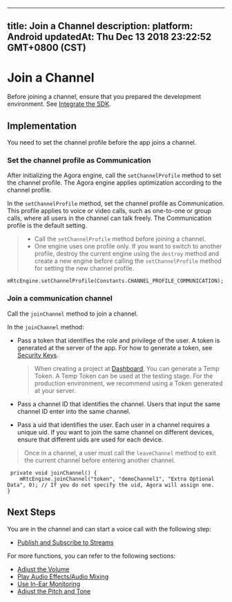 
---
title: Join a Channel
description: 
platform: Android
updatedAt: Thu Dec 13 2018 23:22:52 GMT+0800 (CST)
---
# Join a Channel
Before joining a channel, ensure that you prepared the development environment. See [Integrate the SDK](../../en/Voice/android_audio.md).

## Implementation
You need to set the channel profile before the app joins a channel.

### Set the channel profile as Communication
After initializing the Agora engine, call the `setChannelProfile` method to set the channel profile. The Agora engine applies optimization according to the channel profile.

In the `setChannelProfile` method, set the channel profile as Communication. This profile applies to voice or video calls, such as one-to-one or group calls, where all users in the channel can talk freely. The Communication profile is the default setting.

> -   Call the `setChannelProfile` method before joining a channel.
> -   One engine uses one profile only. If you want to switch to another profile, destroy the current engine using the `destroy` method and create a new engine before calling the `setChannelProfile` method for setting the new channel profile.


```
mRtcEngine.setChannelProfile(Constants.CHANNEL_PROFILE_COMMUNICATION);
```


### Join a communication channel
Call the `joinChannel` method to join a channel. 

In the `joinChannel` method:

-   Pass a token that identifies the role and privilege of the user. A token is generated at the server of the app. For how to generate a token, see [Security Keys](../../en/Voice/token.md). 

	> When creating a project at [Dashboard](https://dashboard.agora.io/), You can generate a Temp Token. A Temp Token can be used at the testing stage. For the production environment, we recommend using a Token generated at your server.
-   Pass a channel ID that identifies the channel. Users that input the same channel ID enter into the same channel.
-   Pass a uid that identifies the user. Each user in a channel requires a unique uid. If you want to join the same channel on different devices, ensure that different uids are used for each device.

> Once in a channel, a user must call the `leaveChannel` method to exit the current channel before entering another channel.

```
 private void joinChannel() {
    mRtcEngine.joinChannel("token", "demoChannel1", "Extra Optional Data", 0); // If you do not specify the uid, Agora will assign one.
}
```

## Next Steps

You are in the channel and can start a voice call with the following step:
* [Publish and Subscribe to Streams](../../en/Voice/publish_android_audio.md)

For more functions, you can refer to the following sections:
* [Adjust the Volume](../../cn/Voice/volume_android_audio.md)
* [Play Audio Effects/Audio Mixing](../../cn/Voice/effect_mixing_android_audio.md)
* [Use In-Ear Monitoring](../../cn/Voice/in-ear_android_audio.md)
* [Adjust the Pitch and Tone](../../cn/Voice/voice_effect_android_audio.md)
